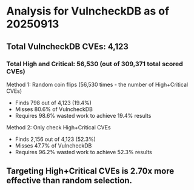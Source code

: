 # Analysis for VulncheckDB as of 20250913

## Total VulncheckDB CVEs: 4,123
### Total High and Critical: 56,530 (out of 309,371 total scored CVEs)

Method 1: Random coin flips (56,530 times - the number of High+Critical CVEs)
  - Finds 798 out of 4,123 (19.4%)
  - Misses 80.6% of VulncheckDB
  - Requires 98.6% wasted work to achieve 19.4% results

Method 2: Only check High+Critical CVEs
  - Finds 2,156 out of 4,123 (52.3%)
  - Misses 47.7% of VulncheckDB
  - Requires 96.2% wasted work to achieve 52.3% results

## Targeting High+Critical CVEs is 2.70x more effective than random selection.
